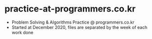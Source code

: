 # practice-at-programmers.co.kr

- Problem Solving &amp; Algorithms Practice @ programmers.co.kr
- Started at December 2020, files are separated by the week of each work done
